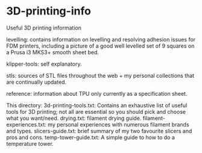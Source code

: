 # 3D-printing-info
Useful 3D printing information

levelling: contains information on levelling and resolving adhesion issues for FDM printers, including a picture of a good well levelled set of 9 squares on a Prusa i3 MKS3+ smooth sheet bed.

klipper-tools: self explanatory.

stls: sources of STL files throughout the web + my personal collections that are continually updated.

reference: information about TPU only currently as a specification sheet.

This directory:
3d-printing-tools.txt: Contains an exhaustive list of useful tools for 3D printing; not all are essential so you should pick and choose what you want/need.
drying.txt: filament drying guide.
filament-experiences.txt: my personal experiences with numerous filament brands and types.
slicers-guide.txt: brief summary of my two favourite slicers and pros and cons.
temp-tower-guide.txt: A simple guide to how to do a temperature 
tower.
